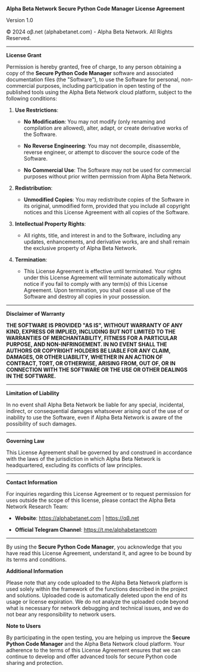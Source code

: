 **Alpha Beta Network Secure Python Code Manager License Agreement**

Version 1.0

© 2024 αβ.net (alphabetanet.com) - Alpha Beta Network. All Rights
Reserved.

------------------------------------------------------------------------

**License Grant**

Permission is hereby granted, free of charge, to any person obtaining a
copy of the **Secure Python Code Manager** software and associated
documentation files (the \"Software\"), to use the Software for
personal, non-commercial purposes, including participation in open
testing of the published tools using the Alpha Beta Network cloud
platform, subject to the following conditions:

1.  **Use Restrictions**:

    -   **No Modification**: You may not modify (only renaming and
        compilation are allowed), alter, adapt, or create derivative
        works of the Software.

    -   **No Reverse Engineering**: You may not decompile, disassemble,
        reverse engineer, or attempt to discover the source code of the
        Software.

    -   **No Commercial Use**: The Software may not be used for
        commercial purposes without prior written permission from Alpha
        Beta Network.

2.  **Redistribution**:

    -   **Unmodified Copies**: You may redistribute copies of the
        Software in its original, unmodified form, provided that you
        include all copyright notices and this License Agreement with
        all copies of the Software.

3.  **Intellectual Property Rights**:

    -   All rights, title, and interest in and to the Software,
        including any updates, enhancements, and derivative works, are
        and shall remain the exclusive property of Alpha Beta Network.

4.  **Termination**:

    -   This License Agreement is effective until terminated. Your
        rights under this License Agreement will terminate automatically
        without notice if you fail to comply with any term(s) of this
        License Agreement. Upon termination, you shall cease all use of
        the Software and destroy all copies in your possession.

------------------------------------------------------------------------

**Disclaimer of Warranty**

**THE SOFTWARE IS PROVIDED \"AS IS\", WITHOUT WARRANTY OF ANY KIND,
EXPRESS OR IMPLIED, INCLUDING BUT NOT LIMITED TO THE WARRANTIES OF
MERCHANTABILITY, FITNESS FOR A PARTICULAR PURPOSE, AND NON-INFRINGEMENT.
IN NO EVENT SHALL THE AUTHORS OR COPYRIGHT HOLDERS BE LIABLE FOR ANY
CLAIM, DAMAGES, OR OTHER LIABILITY, WHETHER IN AN ACTION OF CONTRACT,
TORT, OR OTHERWISE, ARISING FROM, OUT OF, OR IN CONNECTION WITH THE
SOFTWARE OR THE USE OR OTHER DEALINGS IN THE SOFTWARE.**

------------------------------------------------------------------------

**Limitation of Liability**

In no event shall Alpha Beta Network be liable for any special,
incidental, indirect, or consequential damages whatsoever arising out of
the use of or inability to use the Software, even if Alpha Beta Network
is aware of the possibility of such damages.

------------------------------------------------------------------------

**Governing Law**

This License Agreement shall be governed by and construed in accordance
with the laws of the jurisdiction in which Alpha Beta Network is
headquartered, excluding its conflicts of law principles.

------------------------------------------------------------------------

**Contact Information**

For inquiries regarding this License Agreement or to request permission
for uses outside the scope of this license, please contact the Alpha
Beta Network Research Team:

-   **Website**: https://alphabetanet.com \| https://αβ.net

-   **Official Telegram Channel**: https://t.me/alphabetanetcom

------------------------------------------------------------------------

By using the **Secure Python Code Manager**, you acknowledge that you
have read this License Agreement, understand it, and agree to be bound
by its terms and conditions.

**Additional Information**

Please note that any code uploaded to the Alpha Beta Network platform is
used solely within the framework of the functions described in the
project and solutions. Uploaded code is automatically deleted upon the
end of its usage or license expiration. We do not analyze the uploaded
code beyond what is necessary for network debugging and technical
issues, and we do not bear any responsibility to network users.

**Note to Users**

By participating in the open testing, you are helping us improve
the **Secure Python Code Manager** and the Alpha Beta Network cloud
platform. Your adherence to the terms of this License Agreement ensures
that we can continue to develop and offer advanced tools for secure
Python code sharing and protection.
